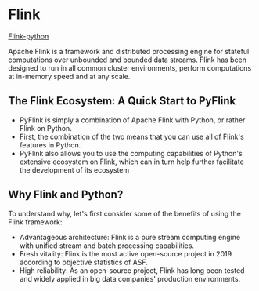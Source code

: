 # Flink
[Flink-python](https://github.com/apache/flink/tree/master/flink-python)

Apache Flink is a framework and distributed processing engine for stateful computations over unbounded and bounded data streams. Flink has been designed to run in all common cluster environments, perform computations at in-memory speed and at any scale.

## The Flink Ecosystem: A Quick Start to PyFlink

- PyFlink is simply a combination of Apache Flink with Python, or rather Flink on Python.
- First, the combination of the two means that you can use all of Flink's features in Python.
- PyFlink also allows you to use the computing capabilities of Python's extensive ecosystem on Flink, which can in turn help further facilitate the development of its ecosystem

## Why Flink and Python?

To understand why, let's first consider some of the benefits of using the Flink framework:

- Advantageous architecture: Flink is a pure stream computing engine with unified stream and batch processing capabilities.
- Fresh vitality: Flink is the most active open-source project in 2019 according to objective statistics of ASF.
- High reliability: As an open-source project, Flink has long been tested and widely applied in big data companies' production environments.
